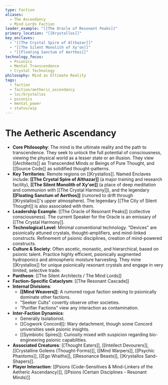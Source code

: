 ```yaml
---
type: Faction
aliases:
  - The Ascendancy
  - Mind Lords Faction
leader_example: "[[The Oracle of Resonant Peaks]]"
primary_location: "[[Krystallos]]"
key_enclaves:
  - "[[The Crystal Spire of Althazar]]"
  - "[[The Silent Monolith of Xy'on]]"
  - "[[Floating Sanctum of Aerthos]]"
technology_focus:
  - Psionics
  - Mental Transcendence
  - Crystal Technology
philosophy: Mind as Ultimate Reality
tags:
  - faction
  - faction/aetheric_ascendancy
  - loc/krystallos
  - psionics
  - mental_power
  - status/wip
---
```

# The Aetheric Ascendancy

* **Core Philosophy**: The mind is the ultimate reality and the path to transcendence. They seek to unlock the full potential of consciousness, viewing the physical world as a lesser state or an illusion. They view [[Architects]] as Transcended Minds or Beings of Pure Thought, and [[Source Code]] as solidified thought-patterns.
* **Key Territories**: Remote regions on [[Krystallos]]. Named Enclaves include: **[[The Crystal Spire of Althazar]]** (a major training and research facility), **[[The Silent Monolith of Xy'on]]** (a place of deep meditation and communion with [[The Crystal Harmony]]), and the legendary **[[Floating Sanctum of Aerthos]]** (rumored to drift through [[Krystallos]]'s upper atmosphere). The legendary [[The City of Silent Thought]] is also associated with them.
* **Leadership Example**: [[The Oracle of Resonant Peaks]] (collective consciousness). The current Speaker for the Oracle is an emissary of [[The Crystal Harmony]].
* **Technological Level**: Minimal conventional technology. "Devices" are psionically attuned crystals, thought-amplifiers, and mind-linked constructs. Refinement of psionic disciplines, creation of mind-powered constructs.
* **Culture & Society**: Often ascetic, monastic, and hierarchical, based on psionic talent. Practice highly efficient, psionically augmented hydroponics and atmospheric moisture harvesting. They mine [[Krystallos]] for unique psionically resonant crystals and engage in very limited, selective trade.
* **Pantheon**: [[The Silent Architects / The Mind Lords]]
* **Faction-Specific Cataclysm**: [[The Resonant Cascade]]
* **Internal Divisions**:
    * **[[Mind Weavers]]**: A rumored rogue faction seeking to psionically dominate other factions.
    * "Seeker Cults" covertly observe other societies.
    * "Purifier Factions" view any interaction as contamination.
* **Inter-Faction Dynamics**:
    * Generally Isolationist.
    * [[Cogwork Concord]]: Wary detachment, though some Concord universities seek psionic insights.
    * [[Symbiotic Spires]]: Curiosity mixed with suspicion regarding bio-engineering psionic capabilities.
* **Associated Creatures**: [[Thought Eaters]], [[Intellect Devourers]], [[Crystalline Golems (Thought-Forms)]], [[Mind Warpers]], [[Psychic Phantoms]], [[Ego Wraiths]], [[Resonance Beasts]], [[Krystallos Sand-Shapers]].
* **Player Interaction**: [[Psions (Code-Sensitives & Mind-Linkers of the Aetheric Ascendancy)]], [[Psions (Certain Disciplines - Resonant Minds)]]